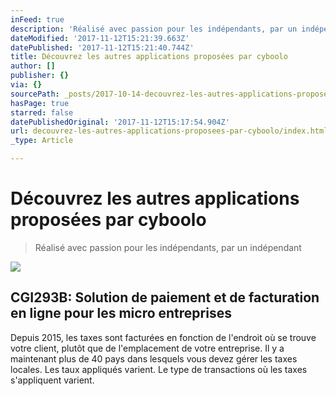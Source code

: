 ```yaml
---
inFeed: true
description: 'Réalisé avec passion pour les indépendants, par un indépendant'
dateModified: '2017-11-12T15:21:39.663Z'
datePublished: '2017-11-12T15:21:40.744Z'
title: Découvrez les autres applications proposées par cyboolo
author: []
publisher: {}
via: {}
sourcePath: _posts/2017-10-14-decouvrez-les-autres-applications-proposees-par-cyboolo.md
hasPage: true
starred: false
datePublishedOriginal: '2017-11-12T15:17:54.904Z'
url: decouvrez-les-autres-applications-proposees-par-cyboolo/index.html
_type: Article

---
```

# Découvrez les autres applications proposées par cyboolo

> Réalisé avec passion pour les indépendants, par un indépendant

![](https://the-grid-user-content.s3-us-west-2.amazonaws.com/657e0cbc-09c8-4b79-a0e4-45cd5edcb43d.jpg)

<article style=""><h1>CGI293B: Solution de paiement et de facturation en ligne pour les micro entreprises</h1><p>Depuis 2015, les taxes sont facturées en fonction de l'endroit où se trouve votre client, plutôt que de l'emplacement de votre entreprise. Il y a maintenant plus de 40 pays dans lesquels vous devez gérer les taxes locales. Les taux appliqués varient. Le type de transactions où les taxes s'appliquent varient.</p></article>